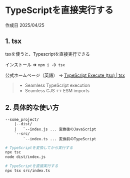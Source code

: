 # TypeScriptを直接実行する

作成日 2025/04/25

## 1. tsx

tsxを使うと、Typescriptを直接実行できる

インストール => `npm i -D tsx`

公式ホームページ（英語） => [TypeScript Execute (tsx) | tsx](https://tsx.is/)

>- Seamless TypeScript execution
>- Seamless CJS ↔ ESM imports

## 2. 具体的な使い方

```text
--some_project/
    |--dist/
    |   `--index.js ... 変換後のJavaScript
    `--src/
        `--index.ts ... 変換前のTypeScript
```

```bash
# TypeScriptを変換してから実行する
npx tsc
node dist/index.js

# TypeScriptを直接実行する
npx tsx src/index.ts
```
